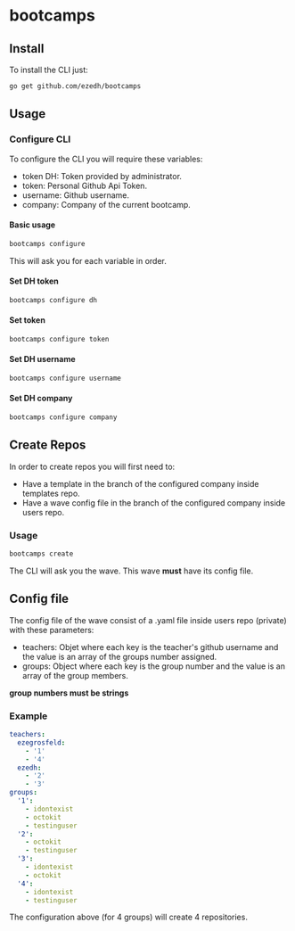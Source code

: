 # bootcamps

## Install

To install the CLI just:

```sh
go get github.com/ezedh/bootcamps
```

## Usage

### Configure CLI

To configure the CLI you will require these variables:

- token DH: Token provided by administrator.
- token: Personal Github Api Token.
- username: Github username.
- company: Company of the current bootcamp.

#### Basic usage

```sh
bootcamps configure
```

This will ask you for each variable in order.

#### Set DH token

```sh
bootcamps configure dh
```

#### Set token

```sh
bootcamps configure token
```

#### Set DH username

```sh
bootcamps configure username
```

#### Set DH company

```sh
bootcamps configure company
```

## Create Repos

In order to create repos you will first need to:

- Have a template in the branch of the configured company inside templates repo.
- Have a wave config file in the branch of the configured company inside users repo.

### Usage

```sh
bootcamps create
```

The CLI will ask you the wave. This wave **must** have its config file.

## Config file

The config file of the wave consist of a .yaml file inside users repo (private) with these parameters:

- teachers: Objet where each key is the teacher's github username and the value is an array of the groups number assigned.
- groups: Object where each key is the group number and the value is an array of the group members.

**group numbers must be strings**

### Example

```yaml
teachers:
  ezegrosfeld:
    - '1'
    - '4'
  ezedh:
    - '2'
    - '3'
groups:
  '1':
    - idontexist
    - octokit
    - testinguser
  '2':
    - octokit
    - testinguser
  '3':
    - idontexist
    - octokit
  '4':
    - idontexist
    - testinguser
```

The configuration above (for 4 groups) will create 4 repositories.
